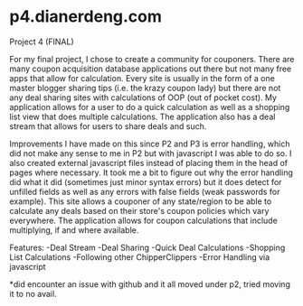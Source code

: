 p4.dianerdeng.com
=================

Project 4 (FINAL)

For my final project, I chose to create a community for couponers. There are many coupon acquisition database applications out there but not many free apps that allow for calculation. Every site is usually in the form of a one master blogger sharing tips (i.e. the krazy coupon lady) but there are not any deal sharing sites with calculations of OOP (out of pocket cost). My application allows for a user to do a quick calculation as well as a shopping list view that does multiple calculations. The application also has a deal stream that allows for users to share deals and such. 

Improvements I have made on this since P2 and P3 is error handling, which did not make any sense to me in P2 but with javascript I was able to do so. I also created external javascript files instead of placing them in the head of pages where necessary. It took me a bit to figure out why the error handling did what it did (sometimes just minor syntax errors) but it does detect for unfilled fields as well as any errors with false fields (weak passwords for example). This site allows a couponer of any state/region to be able to calculate any deals based on their store's coupon policies which vary everywhere. The application allows for coupon calculations that include multiplying, if and where available. 

Features:
-Deal Stream
-Deal Sharing
-Quick Deal Calculations
-Shopping List Calculations
-Following other ChipperClippers
-Error Handling via javascript

*did encounter an issue with github and it all moved under p2, tried moving it to no avail.



